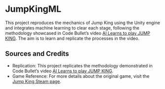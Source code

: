 # JumpKingML

This project reproduces the mechanics of Jump King using the Unity engine and integrates machine learning to clear each stage, following the methodology showcased in Code Bullet’s video [AI Learns to play JUMP KING](https://www.youtube.com/watch?v=DmQ4Dqxs0HI). The aim is to learn and replicate the processes in the video.

## Sources and Credits
- Replication: This project replicates the methodology demonstrated in Code Bullet’s video [AI Learns to play JUMP KING](https://www.youtube.com/watch?v=DmQ4Dqxs0HI).
- Game Reference: For more details about the original game, visit the [Jump King Steam page](https://store.steampowered.com/app/1061090/Jump_King/).
